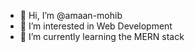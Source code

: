 - 👋 Hi, I’m @amaan-mohib
- 👀 I’m interested in Web Development
- 🌱 I’m currently learning the MERN stack
<!--- - 💞️ I’m looking to collaborate on ...
- 📫 How to reach me ...--->

<!---
amaan-mohib/amaan-mohib is a ✨ special ✨ repository because its `README.md` (this file) appears on your GitHub profile.
You can click the Preview link to take a look at your changes.
--->
